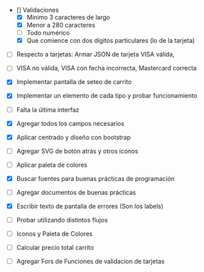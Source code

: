 - [] Validaciones
    - [X] Minimo 3 caracteres de largo
    - [X] Menor a 280 caracteres
    - [ ] Todo numérico
    - [X] Que comience con dos dígitos particulares (lo de la tarjeta)

- [ ] Respecto a tarjetas: Armar JSON de tarjeta VISA válida, 
- [ ] VISA no válida, VISA con fecha incorrecta, Mastercard correcta
- [X] Implementar pantalla de seteo de carrito
- [X] Implementar un elemento de cada tipo y probar funcionamiento
- [ ] Falta la última interfaz 
- [X] Agregar todos los campos necesarios
- [X] Aplicar centrado y diseño con bootstrap
- [ ] Agregar SVG de botón atrás y otros íconos
- [ ] Aplicar paleta de colores
- [X] Buscar fuentes para buenas prácticas de programación
- [ ] Agregar documentos de buenas prácticas

- [X] Escribir texto de pantalla de errores (Son los labels)
- [ ] Probar utilizando distintos flujos
- [ ] Iconos y Paleta de Colores
- [ ] Calcular precio total carrito
- [ ] Agregar Fors de Funciones de validacion de tarjetas
